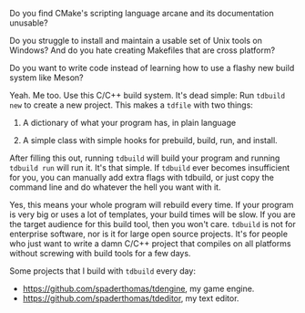 Do you find CMake's scripting language arcane and its documentation unusable?

Do you struggle to install and maintain a usable set of Unix tools on Windows? And do you hate creating Makefiles that are cross platform?

Do you want to write code instead of learning how to use a flashy new build system like Meson?

Yeah. Me too. Use this C/C++ build system. It's dead simple: Run `tdbuild new` to create a new project. This makes a `tdfile` with two things:

1. A dictionary of what your program has, in plain language

2. A simple class with simple hooks for prebuild, build, run, and install.

After filling this out, running `tdbuild` will build your program and running `tdbuild run` will run it. It's that simple. If `tdbuild` ever becomes insufficient for you, you can manually add extra flags with tdbuild, or just copy the command line and do whatever the hell you want with it.

Yes, this means your whole program will rebuild every time. If your program is very big or uses a lot of templates, your build times will be slow. If you are the target audience for this build tool, then you won't care. `tdbuild` is not for enterprise software, nor is it for large open source projects. It's for people who just want to write a damn C/C++ project that compiles on all platforms without screwing with build tools for a few days.

Some projects that I build with `tdbuild` every day:
- https://github.com/spaderthomas/tdengine, my game engine.
- https://github.com/spaderthomas/tdeditor, my text editor.

